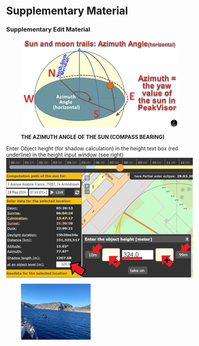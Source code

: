 # Supplementary Material

### Supplementary Edit Material

<figure><img src=".gitbook/assets/suncalcazimuth (1).JPG" alt=""><figcaption><p><strong>THE AZIMUTH ANGLE OF THE SUN (COMPASS BEARING)</strong></p></figcaption></figure>

Enter Object height (for shadow calculation) in the height text box (red underline) in the height input window (see right)![](<.gitbook/assets/image (2).png>)



<figure><img src=".gitbook/assets/JPEG1.jpg" alt="" width="188"><figcaption></figcaption></figure>
